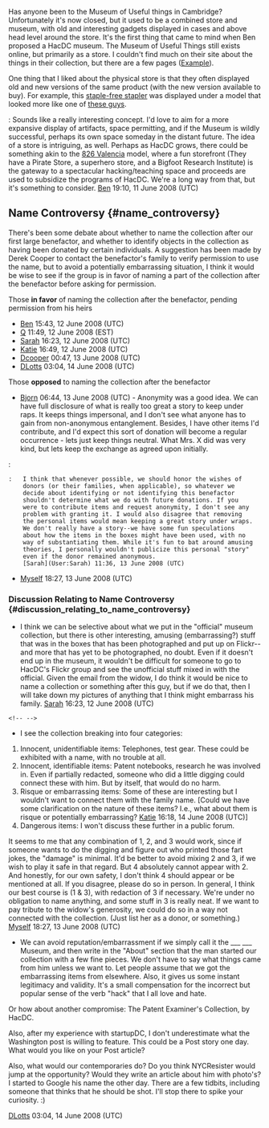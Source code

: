 Has anyone been to the Museum of Useful things in Cambridge?
Unfortunately it's now closed, but it used to be a combined store and
museum, with old and interesting gadgets displayed in cases and above
head level around the store. It's the first thing that came to mind when
Ben proposed a HacDC museum. The Museum of Useful Things still exists
online, but primarily as a store. I couldn't find much on their site
about the things in their collection, but there are a few pages
([Example](http://themut.com/exhibits/2/)).

One thing that I liked about the physical store is that they often
displayed old and new versions of the same product (with the new version
available to buy). For example, this [staple-free
stapler](http://themut.com/zoomprod/product72/) was displayed under a
model that looked more like one of [these
guys](http://www.officemuseum.com/stapler_gallery_stapleless.htm).

:   Sounds like a really interesting concept. I'd love to aim for a more
    expansive display of artifacts, space permitting, and if the Museum
    is wildly successful, perhaps its own space someday in the distant
    future. The idea of a store is intriguing, as well. Perhaps as HacDC
    grows, there could be something akin to the [826
    Valencia](http://www.826valencia.org/) model, where a fun storefront
    (They have a Pirate Store, a superhero store, and a Bigfoot Research
    Institute) is the gateway to a spectacular hacking/teaching space
    and proceeds are used to subsidize the programs of HacDC. We're a
    long way from that, but it's something to consider.
    [Ben](User:Ben) 19:10, 11 June 2008 (UTC)

## Name Controversy {#name_controversy}

There's been some debate about whether to name the collection after our
first large benefactor, and whether to identify objects in the
collection as having been donated by certain individuals. A suggestion
has been made by Derek Cooper to contact the benefactor's family to
verify permission to use the name, but to avoid a potentially
embarrassing situation, I think it would be wise to see if the group is
in favor of naming a part of the collection after the benefactor before
asking for permission.

Those **in favor** of naming the collection after the benefactor,
pending permission from his heirs

-   [Ben](User:Ben) 15:43, 12 June 2008 (UTC)
-   [Q](User:Q) 11:49, 12 June 2008 (EST)
-   [Sarah](User:Sarah) 16:23, 12 June 2008 (UTC)
-   [Katie](User:Katie) 16:49, 12 June 2008 (UTC)
-   [Dcooper](User:Dcooper) 00:47, 13 June 2008 (UTC)
-   [DLotts](User:DLotts) 03:04, 14 June 2008 (UTC)

Those **opposed** to naming the collection after the benefactor

-   [Bjorn](User:Bjorn) 06:44, 13 June 2008 (UTC) - Anonymity
    was a good idea. We can have full disclosure of what is really too
    great a story to keep under raps. It keeps things impersonal, and I
    don't see what anyone has to gain from non-anonymous entanglement.
    Besides, I have other items I'd contribute, and I'd expect this sort
    of donation will become a regular occurrence - lets just keep things
    neutral. What Mrs. X did was very kind, but lets keep the exchange
    as agreed upon initially.

:   

    :   I think that whenever possible, we should honor the wishes of
        donors (or their families, when applicable), so whatever we
        decide about identifying or not identifying this benefactor
        shouldn't determine what we do with future donations. If you
        were to contribute items and request anonymity, I don't see any
        problem with granting it. I would also disagree that removing
        the personal items would mean keeping a great story under wraps.
        We don't really have a story--we have some fun speculations
        about how the items in the boxes might have been used, with no
        way of substantiating them. While it's fun to bat around amusing
        theories, I personally wouldn't publicize this personal "story"
        even if the donor remained anonymous.
        [Sarah](User:Sarah) 11:36, 13 June 2008 (UTC)

-   [Myself](User:Myself) 18:27, 13 June 2008 (UTC)

### Discussion Relating to Name Controversy {#discussion_relating_to_name_controversy}

-   I think we can be selective about what we put in the "official"
    museum collection, but there is other interesting, amusing
    (embarrassing?) stuff that was in the boxes that has been
    photographed and put up on Flickr--and more that has yet to be
    photographed, no doubt. Even if it doesn't end up in the museum, it
    wouldn't be difficult for someone to go to HacDC's Flickr group and
    see the unofficial stuff mixed in with the official. Given the email
    from the widow, I do think it would be nice to name a collection or
    something after this guy, but if we do that, then I will take down
    my pictures of anything that I think might embarrass his family.
    [Sarah](User:Sarah) 16:23, 12 June 2008 (UTC)

```{=html}
<!-- -->
```
-   I see the collection breaking into four categories:

1.  Innocent, unidentifiable items: Telephones, test gear. These could
    be exhibited with a name, with no trouble at all.
2.  Innocent, identifiable items: Patent notebooks, research he was
    involved in. Even if partially redacted, someone who did a little
    digging could connect these with him. But by itself, that would do
    no harm.
3.  Risque or embarrassing items: Some of these are interesting but I
    wouldn't want to connect them with the family name. \[Could we have
    some clarification on the nature of these items? I.e., what about
    them is risque or potentially embarrassing?
    [Katie](User:Katie) 16:18, 14 June 2008 (UTC)\]
4.  Dangerous items: I won't discuss these further in a public forum.

It seems to me that any combination of 1, 2, and 3 would work, since if
someone wants to do the digging and figure out who printed those fart
jokes, the "damage" is minimal. It'd be better to avoid mixing 2 and 3,
if we wish to play it safe in that regard. But 4 absolutely cannot
appear with 2. And honestly, for our own safety, I don't think 4 should
appear or be mentioned at all. If you disagree, please do so in person.
In general, I think our best course is (1 & 3), with redaction of 3 if
necessary. We're under no obligation to name anything, and some stuff in
3 is really neat. If we want to pay tribute to the widow's generosity,
we could do so in a way not connected with the collection. (Just list
her as a donor, or something.) [Myself](User:Myself) 18:27,
13 June 2008 (UTC)

-   We can avoid reputation/embarrassment if we simply call it the
    \_\_\_ \_\_\_ Museum, and then write in the "About" section that the
    man started our collection with a few fine pieces. We don't have to
    say what things came from him unless we want to. Let people assume
    that we got the embarrassing items from elsewhere. Also, it gives us
    some instant legitimacy and validity. It's a small compensation for
    the incorrect but popular sense of the verb "hack" that I all love
    and hate.

Or how about another compromise: The Patent Examiner's Collection, by
HacDC.

Also, after my experience with startupDC, I don't underestimate what the
Washington post is willing to feature. This could be a Post story one
day. What would you like on your Post article?

Also, what would our contemporaries do? Do you think NYCResister would
jump at the opportunity? Would they write an article about him with
photo's? I started to Google his name the other day. There are a few
tidbits, including someone that thinks that he should be shot. I'll stop
there to spike your curiosity. :)

[DLotts](User:DLotts) 03:04, 14 June 2008 (UTC)
